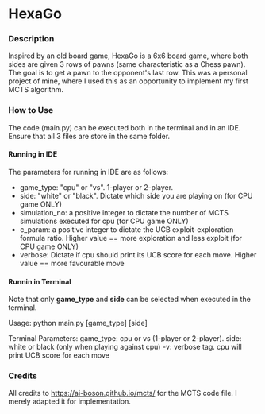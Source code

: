 # HexaGo

### Description ###
Inspired by an old board game, HexaGo is a 6x6 board game, where both sides are given 3 rows of pawns (same characteristic as a Chess pawn). The goal is to get a pawn to the opponent's last row. This was a personal project of mine, where I used this as an opportunity to implement my first MCTS algorithm.

### How to Use ###
The code (main.py) can be executed both in the terminal and in an IDE. Ensure that all 3 files are store in the same folder.

#### Running in IDE ####
The parameters for running in IDE are as follows:
- game_type: "cpu" or "vs". 1-player or 2-player.
- side: "white" or "black". Dictate which side you are playing on (for CPU game ONLY)
- simulation_no: a positive integer to dictate the number of MCTS simulations executed for cpu (for CPU game ONLY)
- c_param: a positive integer to dictate the UCB exploit-exploration formula ratio. Higher value == more exploration and less exploit (for CPU game ONLY)
- verbose: Dictate if cpu should print its UCB score for each move. Higher value == more favourable move

#### Runnin in Terminal ####
Note that only **game_type** and **side** can be selected when executed in the terminal.

Usage: python main.py \[game_type] \[side]

Terminal Parameters:
	game_type: cpu or vs (1-player or 2-player).
	side: white or black (only when playing against cpu)
	-v: verbose tag. cpu will print UCB score for each move

### Credits ###
All credits to https://ai-boson.github.io/mcts/ for the MCTS code file. I merely adapted it for implementation.
